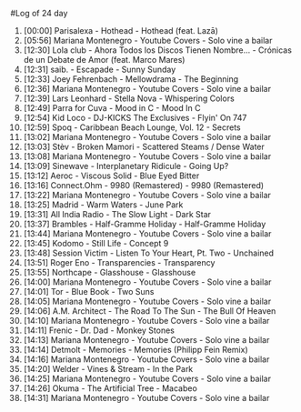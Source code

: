 #Log of 24 day

1. [00:00] Parisalexa - Hothead - Hothead (feat. Lazā)
1. [05:56] Mariana Montenegro - Youtube Covers - Solo vine a bailar
1. [12:30] Lola club - Ahora Todos los Discos Tienen Nombre... - Crónicas de un Debate de Amor (feat. Marco Mares)
1. [12:31] saib. - Escapade - Sunny Sunday
1. [12:33] Joey Fehrenbach - Mellowdrama - The Beginning
1. [12:36] Mariana Montenegro - Youtube Covers - Solo vine a bailar
1. [12:39] Lars Leonhard - Stella Nova - Whispering Colors
1. [12:49] Parra for Cuva - Mood in C - Mood In C
1. [12:54] Kid Loco - DJ-KICKS The Exclusives - Flyin' On 747
1. [12:59] Spoq - Caribbean Beach Lounge, Vol. 12 - Secrets
1. [13:02] Mariana Montenegro - Youtube Covers - Solo vine a bailar
1. [13:03] Stèv - Broken Mamori - Scattered Steams / Dense Water
1. [13:08] Mariana Montenegro - Youtube Covers - Solo vine a bailar
1. [13:09] Sinewave - Interplanetary Ridicule - Going Up?
1. [13:12] Aeroc - Viscous Solid - Blue Eyed Bitter
1. [13:16] Connect.Ohm - 9980 (Remastered) - 9980 (Remastered)
1. [13:22] Mariana Montenegro - Youtube Covers - Solo vine a bailar
1. [13:25] Madrid - Warm Waters - June Park
1. [13:31] All India Radio - The Slow Light - Dark Star
1. [13:37] Brambles - Half​-​Gramme Holiday - Half-Gramme Holiday
1. [13:44] Mariana Montenegro - Youtube Covers - Solo vine a bailar
1. [13:45] Kodomo - Still Life - Concept 9
1. [13:48] Session Victim - Listen To Your Heart, Pt. Two - Unchained
1. [13:51] Roger Eno - Transparencies - Transparency
1. [13:55] Northcape - Glasshouse - Glasshouse
1. [14:00] Mariana Montenegro - Youtube Covers - Solo vine a bailar
1. [14:01] Tor - Blue Book - Two Suns
1. [14:05] Mariana Montenegro - Youtube Covers - Solo vine a bailar
1. [14:06] A.M. Architect - The Road To The Sun - The Bull Of Heaven
1. [14:10] Mariana Montenegro - Youtube Covers - Solo vine a bailar
1. [14:11] Frenic - Dr. Dad - Monkey Stones
1. [14:13] Mariana Montenegro - Youtube Covers - Solo vine a bailar
1. [14:14] Detmolt - Memories - Memories (Philipp Fein Remix)
1. [14:16] Mariana Montenegro - Youtube Covers - Solo vine a bailar
1. [14:20] Welder - Vines & Stream - In the Park
1. [14:25] Mariana Montenegro - Youtube Covers - Solo vine a bailar
1. [14:26] Okuma - The Artificial Tree - Macabeo
1. [14:31] Mariana Montenegro - Youtube Covers - Solo vine a bailar
